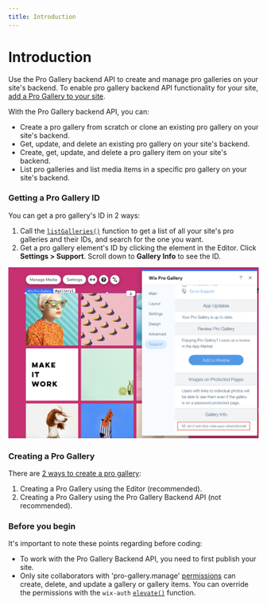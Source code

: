 ```yaml
---
title: Introduction
---
```


# Introduction

Use the Pro Gallery backend API to create and manage pro galleries on your site's backend. To enable pro gallery backend API functionality for your site, [add a Pro Gallery to your site](https://support.wix.com/en/article/wix-pro-gallery-adding-and-setting-up-your-gallery). 


With the Pro Gallery backend API, you can:

* Create a pro gallery from scratch or clone an existing pro gallery on your site's backend.
* Get, update, and delete an existing pro gallery on your site's backend.
* Create, get, update, and delete a pro gallery item on your site's backend. 
* List pro galleries and list media items in a specific pro gallery on your site's backend. 

### Getting a Pro Gallery ID

You can get a pro gallery's ID in 2 ways:

1. Call the [`listGalleries()`](#listGalleries) function to get a list of all your site's pro galleries and their IDs, and search for the one you want. 
2. Get a pro gallery element's ID by clicking the element in the Editor. Click **Settings > Support**. Scroll down to **Gallery Info** to see the ID. 

![GalleryID](get-id.png)

### Creating a Pro Gallery
There are [2 ways to create a pro gallery](#scenarios):
1. Creating a Pro Gallery using the Editor (recommended).
2. Creating a Pro Gallery using the Pro Gallery Backend API (not recommended). 

### Before you begin
It's important to note these points regarding before coding:

* To work with the Pro Gallery Backend API, you need to first publish your site. 
* Only site collaborators with 'pro-gallery.manage' [permissions](https://support.wix.com/en/article/roles-permissions-accessing-roles-permissions) can create, delete, and update a gallery or gallery items. You can override the permissions with the `wix-auth` [`elevate()`](https://www.wix.com/velo/reference/wix-auth/elevate) function.

